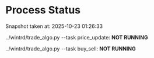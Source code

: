 # Process Status

Snapshot taken at: 2025-10-23 01:26:33

../wintrd/trade_algo.py --task price_update: **NOT RUNNING**

../wintrd/trade_algo.py --task buy_sell: **NOT RUNNING**


